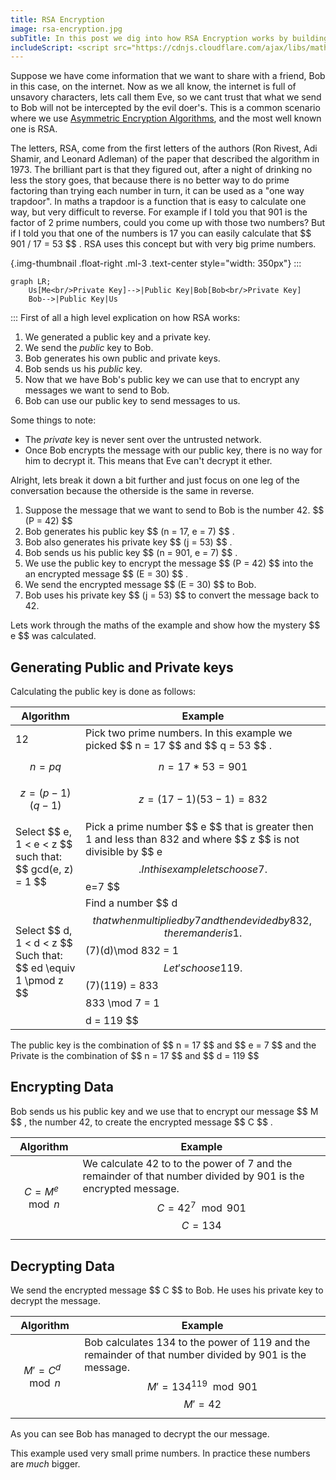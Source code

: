 ```yaml
---
title: RSA Encryption
image: rsa-encryption.jpg
subTitle: In this post we dig into how RSA Encryption works by building it up from first principals.
includeScript: <script src="https://cdnjs.cloudflare.com/ajax/libs/mathjax/2.7.5/MathJax.js?config=TeX-MML-AM_CHTML" async></script><script src="https://unpkg.com/mermaid@7.1.0/dist/mermaid.min.js" async></script>
---
```

Suppose we have come information that we want to share with a friend, Bob in this case, on the internet. Now as we all know, the internet is full of unsavory characters, lets call them Eve, so we cant trust that what we send to Bob will not be intercepted by the evil doer's. This is a common scenario where we use [Asymmetric Encryption Algorithms](terms#asymetric), and the most well known one is RSA.

The letters, RSA, come from the first letters of the authors (Ron Rivest, Adi Shamir, and Leonard Adleman) of the paper that described the algorithm in 1973. The brilliant part is that they figured out, after a night of drinking no less the story goes, that because there is no better way to do prime factoring than trying each number in turn, it can be used as a "one way trapdoor". In maths a trapdoor is a function that is easy to calculate one way, but very difficult to reverse. For example if I told you that 901 is the factor of 2 prime numbers, could you come up with those two numbers? But if I told you that one of the numbers is 17 you can easily calculate that \$$ 901 / 17 = 53 $$ . RSA uses this concept but with very big prime numbers.

{.img-thumbnail .float-right .ml-3 .text-center style="width: 350px"}
:::
```mermaid
graph LR;
    Us[Me<br/>Private Key]-->|Public Key|Bob[Bob<br/>Private Key]
    Bob-->|Public Key|Us
```
:::
First of all a high level explication on how RSA works:
1. We generated a public key and a private key.
2. We send the _public_ key to Bob.
2. Bob generates his own public and private keys.
2. Bob sends us his _public_ key.
2. Now that we have Bob's public key we can use that to encrypt any messages we want to send to Bob.
2. Bob can use our public key to send messages to us.

Some things to note:
* The _private_ key is never sent over the untrusted network.
* Once Bob encrypts the message with our public key, there is no way for him to decrypt it. This means that Eve can't decrypt it ether.

Alright, lets break it down a bit further and just focus on one leg of the conversation because the otherside is the same in reverse.
1. Suppose the message that we want to send to Bob is the number 42. \$$ (P = 42) $$ 
2. Bob generates his public key \$$ (n = 17, e = 7) $$ .
2. Bob also generates his private key \$$ (j = 53) $$ .
2. Bob sends us his public key \$$ (n = 901, e = 7) $$ .
2. We use the public key to encrypt the message \$$ (P = 42) $$  into the an encrypted message \$$ (E = 30) $$ .
2. We send the encrypted message \$$ (E = 30) $$  to Bob.
2. Bob uses his private key \$$ (j = 53) $$  to convert the message back to 42.

Lets work through the maths of the example and show how the mystery \$$ e $$  was calculated.

## Generating Public and Private keys
Calculating the public key is done as follows:

| Algorithm                                                | Example                                                                                                                                                                            |
|----------------------------------------------------------|------------------------------------------------------------------------------------------------------------------------------------------------------------------------------------|
| 12                                                       | Pick two prime numbers. In this example we picked \$$ n = 17 $$  and \$$ q = 53 $$ .                                                                                                           |
| $$ n = pq $$                                             | $$ n = 17 * 53 = 901 $$                                                                                                                                                              |
| $$ z = (p - 1)(q - 1) $$                                 | $$ z = (17 - 1)(53 - 1) = 832 $$                                                                                                                                                     |
| Select \$$ e, 1 < e < z $$  such that: \$$ gcd(e, z) = 1 $$        | Pick a prime number \$$ e $$  that is greater then 1 and less than 832 and where \$$ z $$  is not divisible by \$$ e $$ . In this example lets choose 7. $$ e=7 $$                                     |
| Select \$$ d, 1 < d < z $$  Such that: \$$ ed \equiv 1 \pmod z $$  | Find a number \$$ d $$  that when multiplied by 7 and then devided by 832, the remander is 1. $$ (7)(d)\mod 832 = 1 $$ Let's choose 119. $$ (7)(119) = 833 $$ $$ 833 \mod 7 = 1 $$ $$ d = 119 $$ |

The public key is the combination of \$$ n = 17 $$  and \$$ e = 7 $$  and the Private is the combination of \$$ n = 17 $$  and \$$ d = 119 $$ 

## Encrypting Data
Bob sends us his public key and we use that to encrypt our message \$$ M $$ , the number 42, to create the encrypted message \$$ C $$ .

| Algorithm          | Example  |
|--------------------|----------|
| $$C = M^e \mod n$$ | We calculate 42 to to the power of 7 and the remainder of that number divided by 901 is the encrypted message. $$C = 42^7 \mod 901$$ $$C = 134$$ |

## Decrypting Data
We send the encrypted message \$$ C $$  to Bob. He uses his private key to decrypt the message.

| Algorithm           | Example  |
|---------------------|----------|
| $$M' = C^d \mod n$$ | Bob calculates 134 to the power of 119 and the remainder of that number divided by 901 is the message. $$M' = 134^{119} \mod 901$$ $$M' = 42$$ |

As you can see Bob has managed to decrypt the our message.

This example used very small prime numbers. In practice these numbers are _much_ bigger.